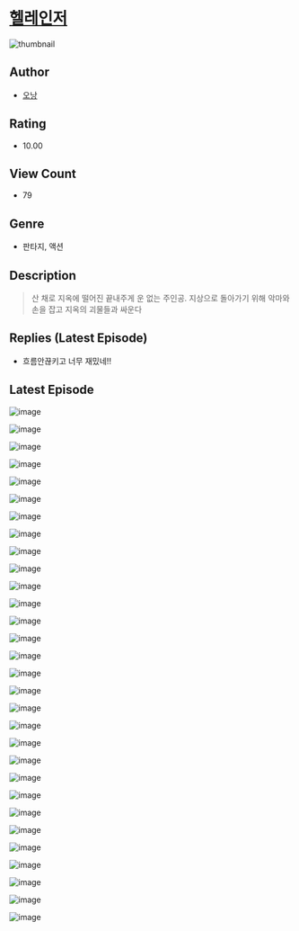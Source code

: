 # [헬레인저](https://comic.naver.com/challenge/list?titleId=811209)
![thumbnail](https://image-comic.pstatic.net/user_contents_data/challenge_comic/2023/05/25/279558/upload_3473232305306286392_480x623.jpeg)

## Author
- [오낭](https://comic.naver.com/artistTitle?id=279558)

## Rating
- 10.00

## View Count
- 79

## Genre
- 판타지, 액션

## Description
> 산 채로 지옥에 떨어진 끝내주게 운 없는 주인공. 지상으로 돌아가기 위해 악마와 손을 잡고 지옥의 괴물들과 싸운다

## Replies (Latest Episode)
- 흐름안끊키고 너무 재밌네!!

## Latest Episode
![image](https://image-comic.pstatic.net/user_contents_data/challenge_comic/2023/05/26/279558/upload_4064047010148463159.jpeg)

![image](https://image-comic.pstatic.net/user_contents_data/challenge_comic/2023/05/26/279558/upload_7364057403667854177.jpeg)

![image](https://image-comic.pstatic.net/user_contents_data/challenge_comic/2023/05/26/279558/upload_7161909099313049700.jpeg)

![image](https://image-comic.pstatic.net/user_contents_data/challenge_comic/2023/05/26/279558/upload_3906698100117693285.jpeg)

![image](https://image-comic.pstatic.net/user_contents_data/challenge_comic/2023/05/26/279558/upload_3558742424043151670.jpeg)

![image](https://image-comic.pstatic.net/user_contents_data/challenge_comic/2023/05/26/279558/upload_3690193261130495329.jpeg)

![image](https://image-comic.pstatic.net/user_contents_data/challenge_comic/2023/05/26/279558/upload_3762813994066393401.jpeg)

![image](https://image-comic.pstatic.net/user_contents_data/challenge_comic/2023/05/26/279558/upload_7149240333118092131.jpeg)

![image](https://image-comic.pstatic.net/user_contents_data/challenge_comic/2023/05/26/279558/upload_7291945963591329081.jpeg)

![image](https://image-comic.pstatic.net/user_contents_data/challenge_comic/2023/05/26/279558/upload_4050769307728427063.jpeg)

![image](https://image-comic.pstatic.net/user_contents_data/challenge_comic/2023/05/26/279558/upload_7293642703309727078.jpeg)

![image](https://image-comic.pstatic.net/user_contents_data/challenge_comic/2023/05/26/279558/upload_3616453410026764592.jpeg)

![image](https://image-comic.pstatic.net/user_contents_data/challenge_comic/2023/05/26/279558/upload_3618978979696030306.jpeg)

![image](https://image-comic.pstatic.net/user_contents_data/challenge_comic/2023/05/26/279558/upload_7017231883964080695.jpeg)

![image](https://image-comic.pstatic.net/user_contents_data/challenge_comic/2023/05/26/279558/upload_7148959957582570294.jpeg)

![image](https://image-comic.pstatic.net/user_contents_data/challenge_comic/2023/05/26/279558/upload_3774969984290349622.jpeg)

![image](https://image-comic.pstatic.net/user_contents_data/challenge_comic/2023/05/26/279558/upload_4121185512100084065.jpeg)

![image](https://image-comic.pstatic.net/user_contents_data/challenge_comic/2023/05/26/279558/upload_3977022829419902008.jpeg)

![image](https://image-comic.pstatic.net/user_contents_data/challenge_comic/2023/05/26/279558/upload_4062584831415302196.jpeg)

![image](https://image-comic.pstatic.net/user_contents_data/challenge_comic/2023/05/26/279558/upload_3617909155667784803.jpeg)

![image](https://image-comic.pstatic.net/user_contents_data/challenge_comic/2023/05/26/279558/upload_7003155910287832119.jpeg)

![image](https://image-comic.pstatic.net/user_contents_data/challenge_comic/2023/05/26/279558/upload_7075216812253000760.jpeg)

![image](https://image-comic.pstatic.net/user_contents_data/challenge_comic/2023/05/26/279558/upload_7291952543498134579.jpeg)

![image](https://image-comic.pstatic.net/user_contents_data/challenge_comic/2023/05/26/279558/upload_3991425538474390067.jpeg)

![image](https://image-comic.pstatic.net/user_contents_data/challenge_comic/2023/05/26/279558/upload_3919368833427715121.jpeg)

![image](https://image-comic.pstatic.net/user_contents_data/challenge_comic/2023/05/26/279558/upload_3631649944998721891.jpeg)

![image](https://image-comic.pstatic.net/user_contents_data/challenge_comic/2023/05/26/279558/upload_3618416218684350771.jpeg)

![image](https://image-comic.pstatic.net/user_contents_data/challenge_comic/2023/05/26/279558/upload_4122310092579419699.jpeg)

![image](https://image-comic.pstatic.net/user_contents_data/challenge_comic/2023/05/26/279558/upload_7293687581553997872.jpeg)

![image](https://image-comic.pstatic.net/user_contents_data/challenge_comic/2023/05/26/279558/upload_3763099863670470449.jpeg)
